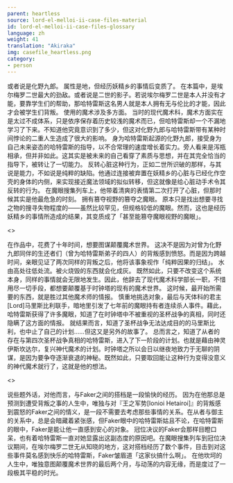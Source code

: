 ```yaml
---
parent: heartless
source: lord-el-melloi-ii-case-files-material
id: lord-el-melloi-ii-case-files-glossary
language: zh
weight: 41
translation: "Akiraka"
img: casefile_heartless.png
category:
- person
---
```


或者说是化野九郎。
属性是地，但经历妖精乡的事情后变质了。
在本篇中，是埃尔梅罗二世最大的劲敌。或者说是二世的影子。若说埃尔梅罗二世是本人并没有才能，要靠学生们的帮助，那哈特雷斯这名男人就是本人拥有无与伦比的才能，因此才会被学生们背叛。
使用的魔术涉及多方面。
当时的现代魔术科，魔术方面实在是太过不成体系，只是依序保存着历史较浅的魔术而已，但哈特雷斯却一个不漏地学习了下来。不知道他究竟意识到了多少，但这对化野九郎与哈特雷斯带有某种时间悖论的二重人生造成了很大的影响。
身为哈特雷斯起源的化野九郎，接受身为自己未来姿态的哈特雷斯的指导，以不合常理的速度增长着实力。旁人看来是泻瓶相承，但并非如此。这其实是被未来的自己看穿了素质与思想，并在其完全恰当的指导下，被转让了一切能力。
反转心脏这种行为，正如二世所识破的那样，与其说是能力，不如说是纯粹的缺陷。他通过连接被弃置在妖精乡的心脏与已经化作空壳的身体的内侧，来实现接近魔法领域的拟似转移，但这就像是给心脏动手术令其反转的行为。
在魔眼搜集列车上，他带着清爽的表情第二次打开了心脏，但那时候其实是他最危急的时刻。
拥有篡夺视野的篡夺之魔眼。
原本只是找出想要寻找之物的搜寻失物程度的——虽然比较罕见，但规格较低的魔眼。然而，这也是经历妖精乡的事情所造成的结果，其变质成了「甚至能篡夺魔眼视野的魔眼」。

<>

在作品中，花费了十年时间，想要图谋颠覆魔术世界。
这决不是因为对曾为化野九郎同伴的生还者们（曾为哈特雷斯弟子的四人）的背叛感到愤怒。而是因为跨越时间，亲眼见证了两次同样的背叛之后，他将该事象视作「纯粹因果的归结」。
水由高处往低处流。被火烧毁的东西就会化成灰。
既然如此，只要不改变这个系统本身，同样的事情就会无限地发生。因此，他辞去了现代魔术科学部长一职，不惜用尽一切手段，都想要颠覆基于时钟塔的现有的魔术世界。
这时候，最开始所需要的东西，就是胜过其他魔术师的情报。
慎重地挑选对象，最后与天体科的君主[Lord]马里斯比利联手，暗地里引发了七年前的魔眼持有者连续杀人事件。藉此，哈特雷斯获得了许多魔眼，知道了在时钟塔中不被重视的圣杯战争的真相，同时还隐瞒了这方面的情报。
就结果而言，知道了圣杯战争无法达成目的的马里斯比利，也中止了自己的计划……但这又是另外的故事了。
总而言之，知道了从者的存在与第四次圣杯战争真相的哈特雷斯，进入了下一阶段的计划。也就是藉由神灵伊斯坎达尔，复兴神代魔术的计划。时钟塔之所以会日以继夜地致力于无聊的阴谋，是因为要争夺逐渐衰退的神秘。既然如此，只要取回能让这种行为变得没意义的神代魔术就行了，这就是他的想法。

<>

说些题外话，对他而言，与Faker之间的搭档是一段愉快的经历。
因为在他那总是预测到遭受背叛之事的人生中，唯独与对『王之军势[Ionioi Hetairoi]』的背叛感到震怒的Faker之间的情义，是一段不需要去考虑那些事情的关系。在从者与御主的关系中，总是会暗藏着紧张感，但Faker眼中的哈特雷斯姑且不论，在哈特雷斯的眼中，Faker是能让他一直感到安心的对象。
冠位决议的Faker会那样目瞪口呆，也有着哈特雷斯一直对她显露出这副态度的原因吧。在魔眼搜集列车到冠位决议期间，在埃尔梅罗二世无从知晓的地方，这对搭档经历了数个事件，目击到对这些事件莫名感到快乐的哈特雷斯，Faker皱眉道「这家伙搞什么啊」。
在他坎坷的人生中，唯独意图颠覆魔术世界的最后两个月，与动荡的内容无缘，而是度过了一段极其平稳的时光。
